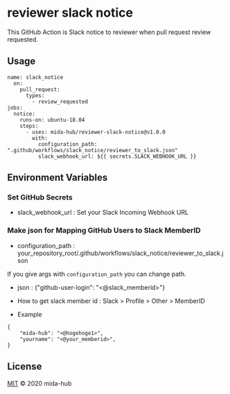 # reviewer slack notice
This GitHub Action is Slack notice to reviewer when pull request review requested.

## Usage
```
name: slack_notice
  on: 
    pull_request:
      types:
        - review_requested
jobs:
  notice:
    runs-on: ubuntu-18.04
    steps:
      - uses: mida-hub/reviewer-slack-notice@v1.0.0
        with:
          configuration_path: ".github/workflows/slack_notice/reviewer_to_slack.json"
          slack_webhook_url: ${{ secrets.SLACK_WEBHOOK_URL }}
```

## Environment Variables
### Set GitHub Secrets
- slack_webhook_url : Set your Slack Incoming Webhook URL

### Make json for Mapping GitHub Users to Slack MemberID
- configuration_path : your_repository_root/.github/workflows/slack_notice/reviewer_to_slack.json


If you give args with `configuration_path` you can change path.


- json : {"github-user-login": "<@slack_memberid>"}
- How to get slack member id :
Slack > Profile > Other > MemberID


- Example
```
{
    "mida-hub": "<@hogehoge1>",
    "yourname": "<@your_memberid>",
}

```

## License
[MIT](LICENSE) © 2020 mida-hub